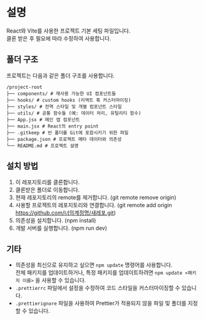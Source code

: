 # 설명

React와 Vite를 사용한 프로젝트 기본 세팅 파일입니다.  
클론 받은 후 필요에 따라 수정하여 사용합니다.

## 폴더 구조

프로젝트는 다음과 같은 폴더 구조를 사용합니다.
```
/project-root
├── components/ # 재사용 가능한 UI 컴포넌트들
├── hooks/ # custom hooks (리액트 훅 커스터마이징)
├── styles/ # 전역 스타일 및 개별 컴포넌트 스타일
├── utils/ # 공통 함수들 (예: 데이터 처리, 유틸리티 함수)
├── App.jsx # 메인 앱 컴포넌트
├── main.jsx # React의 entry point
├── .gitkeep # 빈 폴더를 Git에 포함시키기 위한 파일
├── package.json # 프로젝트 메타 데이터와 의존성
└── README.md # 프로젝트 설명
```
## 설치 방법

1. 이 레포지토리를 클론합니다.
2. 클론받은 폴더로 이동합니다.
3. 현재 레포지토리의 remote를 제거합니다. (git remote remove origin)
4. 사용할 프로젝트의 레포지토리와 연결합니다. (git remote add origin https://github.com/너의계정명/새레포.git)
5. 의존성을 설치합니다. (npm install)
6. 개발 서버를 실행합니다. (npm run dev)

## 기타

- 의존성을 최신으로 유지하고 싶으면 `npm update` 명령어를 사용합니다.  
  전체 패키지를 업데이트하거나, 특정 패키지를 업데이트하려면 `npm update <패키지 이름>` 을 사용할 수 있습니다.
- `.prettierrc` 파일에서 설정을 수정하여 코드 스타일을 커스터마이징할 수 있습니다.
- `.prettierignore` 파일을 사용하여 Prettier가 적용되지 않을 파일 및 폴더를 지정할 수 있습니다.
